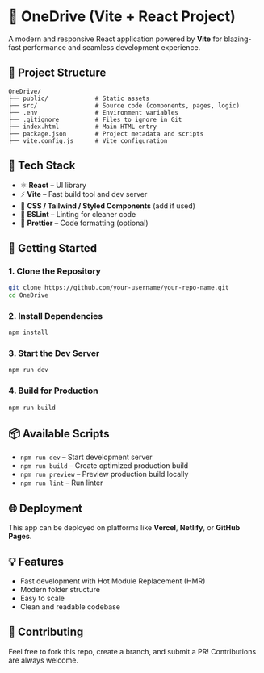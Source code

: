 # 🚀 OneDrive (Vite + React Project)

A modern and responsive React application powered by **Vite** for blazing-fast performance and seamless development experience.

## 📁 Project Structure

```
OneDrive/
├── public/             # Static assets
├── src/                # Source code (components, pages, logic)
├── .env                # Environment variables
├── .gitignore          # Files to ignore in Git
├── index.html          # Main HTML entry
├── package.json        # Project metadata and scripts
├── vite.config.js      # Vite configuration
```

## 🧰 Tech Stack

- ⚛️ **React** – UI library
- ⚡ **Vite** – Fast build tool and dev server
- 🎨 **CSS / Tailwind / Styled Components** (add if used)
- 🧪 **ESLint** – Linting for cleaner code
- 🔧 **Prettier** – Code formatting (optional)

## 🚀 Getting Started

### 1. Clone the Repository

```bash
git clone https://github.com/your-username/your-repo-name.git
cd OneDrive
```

### 2. Install Dependencies

```bash
npm install
```

### 3. Start the Dev Server

```bash
npm run dev
```

### 4. Build for Production

```bash
npm run build
```

## 📦 Available Scripts

- `npm run dev` – Start development server
- `npm run build` – Create optimized production build
- `npm run preview` – Preview production build locally
- `npm run lint` – Run linter

## 🌐 Deployment

This app can be deployed on platforms like **Vercel**, **Netlify**, or **GitHub Pages**.

## 💡 Features

- Fast development with Hot Module Replacement (HMR)
- Modern folder structure
- Easy to scale
- Clean and readable codebase

## 🙌 Contributing

Feel free to fork this repo, create a branch, and submit a PR! Contributions are always welcome.
